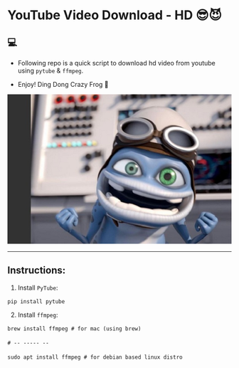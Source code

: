 # YouTube Video Download - HD 😎😈

## 💻

- Following repo is a quick script to download hd video from youtube using `pytube` & `ffmpeg`.

- Enjoy! Ding Dong Crazy Frog 🐸
  
![ding dong crazy frog](./github_readme_assets/Crazy-Frog-Returns-With-Run-DMC-Mash-Up-Tricky.jpg)

---

## Instructions:

1. Install `PyTube`:

```
pip install pytube
```

2. Install `ffmpeg`:
```
brew install ffmpeg # for mac (using brew)

# -- ----- --

sudo apt install ffmpeg # for debian based linux distro
```